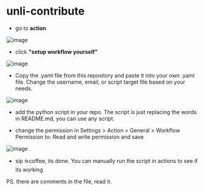 # unli-contribute

* go to **action**

![image](https://github.com/user-attachments/assets/b9b53772-86dc-436d-8c2b-523f1c45caf6)

* click **"setup workflow yourself"**

![image](https://github.com/user-attachments/assets/028765d0-889f-4b7d-ba52-b53461791580)

* Copy the .yaml file from this repository and paste it into your own .yaml file. Change the username, email, or script target file based on your needs.

![image](https://github.com/user-attachments/assets/b4ecd954-c519-4ce2-9e88-3eb9a1bc9926)

* add the python script in your repo. The script is just replacing the words in README.md, you can use any script.

* change the permission in Settings > Action > General > Workflow Permission to: Read and write permission and save

![image](https://github.com/user-attachments/assets/a899b83f-8369-4e3c-845f-2a456dae3a60)

* sip ☕coffee, its done. You can manually run the script in actions to see if its working

PS. there are comments in the file, read it.

